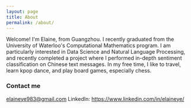 ```yaml
---
layout: page
title: About
permalink: /about/
---
```


Welcome! I'm Elaine, from Guangzhou. I recently graduated from the University of Waterloo's Computational Mathematics program. I am particularly interested in Data Science and Natural Language Processing, and recently completed a project where I performed in-depth sentiment classification on Chinese text messages. In my free time, I like to travel, learn kpop dance, and play board games, especially chess.

### Contact me

[elaineye983@gmail.com](mailto:elaineye983@gmail.com)
LinkedIn: https://www.linkedin.com/in/elaineye/
